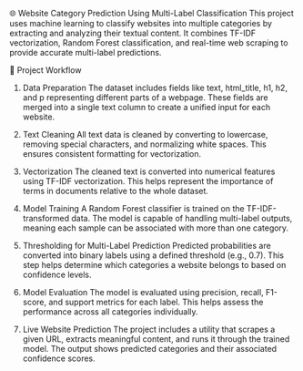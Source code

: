 

🌐 Website Category Prediction Using Multi-Label Classification
This project uses machine learning to classify websites into multiple categories by extracting and analyzing their textual content. It combines TF-IDF vectorization, Random Forest classification, and real-time web scraping to provide accurate multi-label predictions.

📁 Project Workflow
1. Data Preparation
The dataset includes fields like text, html_title, h1, h2, and p representing different parts of a webpage. These fields are merged into a single text column to create a unified input for each website.

2. Text Cleaning
All text data is cleaned by converting to lowercase, removing special characters, and normalizing white spaces. This ensures consistent formatting for vectorization.

3. Vectorization
The cleaned text is converted into numerical features using TF-IDF vectorization. This helps represent the importance of terms in documents relative to the whole dataset.

4. Model Training
A Random Forest classifier is trained on the TF-IDF-transformed data. The model is capable of handling multi-label outputs, meaning each sample can be associated with more than one category.

5. Thresholding for Multi-Label Prediction
Predicted probabilities are converted into binary labels using a defined threshold (e.g., 0.7). This step helps determine which categories a website belongs to based on confidence levels.

6. Model Evaluation
The model is evaluated using precision, recall, F1-score, and support metrics for each label. This helps assess the performance across all categories individually.

7. Live Website Prediction
The project includes a utility that scrapes a given URL, extracts meaningful content, and runs it through the trained model. The output shows predicted categories and their associated confidence scores.

